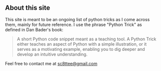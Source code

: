 ## About this site
This site is meant to be an ongoing list of python tricks as I come across them, mainly for
future reference. I use the phrase "Python Trick" as defined in Dan Bader's book:

> A short Python code snippet meant as a teaching tool. A Python Trick
> either teaches an aspect of Python with a simple illustration, or 
> it serves as a motivating example, enabling you to dig deeper and
> develop an intuitive understanding.

Feel free to contact me at sc8ttee@gmail.com
